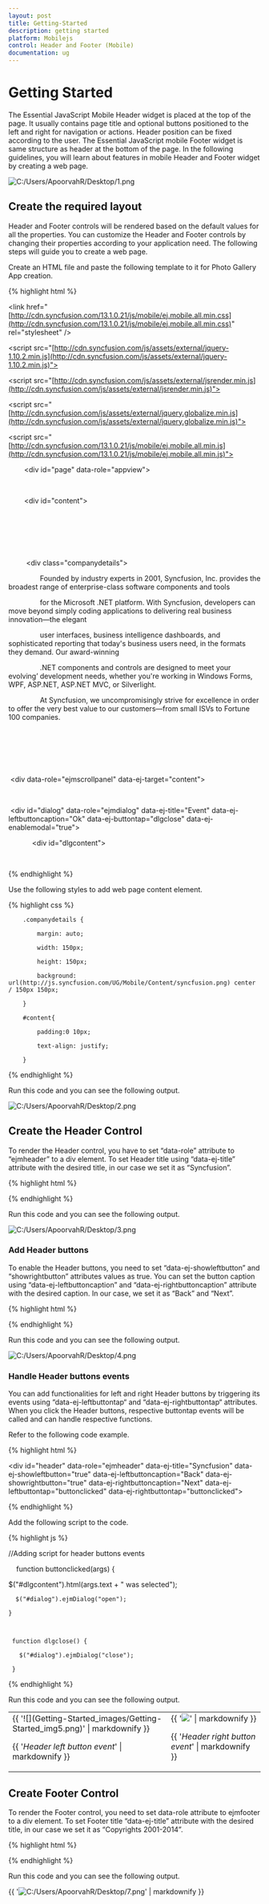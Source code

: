 ```yaml
---
layout: post
title: Getting-Started
description: getting started
platform: Mobilejs
control: Header and Footer (Mobile)
documentation: ug
---
```


# Getting Started

The Essential JavaScript Mobile Header widget is placed at the top of the page. It usually contains page title and optional buttons positioned to the left and right for navigation or actions. Header position can be fixed according to the user. The Essential JavaScript mobile Footer widget is same structure as header at the bottom of the page. In the following guidelines, you will learn about features in mobile Header and Footer widget by creating a web page.

![C:/Users/ApoorvahR/Desktop/1.png](Getting-Started_images/Getting-Started_img1.png)


## Create the required layout

Header and Footer controls will be rendered based on the default values for all the properties. You can customize the Header and Footer controls by changing their properties according to your application need. The following steps will guide you to create a web page.

Create an HTML file and paste the following template to it for Photo Gallery App creation.

{% highlight html %}

<!DOCTYPE html>

<html>

<head>

<title>Header and Footer</title>

<link href="[http://cdn.syncfusion.com/13.1.0.21/js/mobile/ej.mobile.all.min.css](http://cdn.syncfusion.com/13.1.0.21/js/mobile/ej.mobile.all.min.css)" rel="stylesheet" />

<script src="[http://cdn.syncfusion.com/js/assets/external/jquery-1.10.2.min.js](http://cdn.syncfusion.com/js/assets/external/jquery-1.10.2.min.js)"></script>      

<script src="[http://cdn.syncfusion.com/js/assets/external/jsrender.min.js](http://cdn.syncfusion.com/js/assets/external/jsrender.min.js)"></script>

<script src="[http://cdn.syncfusion.com/js/assets/external/jquery.globalize.min.js](http://cdn.syncfusion.com/js/assets/external/jquery.globalize.min.js)"></script>

<script src="[http://cdn.syncfusion.com/13.1.0.21/js/mobile/ej.mobile.all.min.js](http://cdn.syncfusion.com/13.1.0.21/js/mobile/ej.mobile.all.min.js)"></script>

</head>

<body>

        <div id="page" data-role="appview">

        <!-- Adds Header Elements Here -->       

        <div id="content">

        <div>       

        <!-- Adds web page content Here -->

         <div class="companydetails"></div>

                Founded by industry experts in 2001, Syncfusion, Inc. provides the broadest range of enterprise-class software components and tools

                for the Microsoft .NET platform. With Syncfusion, developers can move beyond simply coding applications to delivering real business innovation—the elegant

                user interfaces, business intelligence dashboards, and sophisticated reporting that today's business users need, in the formats they demand. Our award-winning

                .NET components and controls are designed to meet your evolving’ development needs, whether you're working in Windows Forms, WPF, ASP.NET, ASP.NET MVC, or Silverlight.

                At Syncfusion, we uncompromisingly strive for excellence in order to offer the very best value to our customers—from small ISVs to Fortune 100 companies.

        </div>

        </div>        

        <!-- ScrollPanel -->	

 <div data-role="ejmscrollpanel" data-ej-target="content"></div>

         <!-- Dialog -->

 <div id="dialog" data-role="ejmdialog" data-ej-title="Event" data-ej-leftbuttoncaption="Ok" data-ej-buttontap="dlgclose" data-ej-enablemodal="true">

            <div id="dlgcontent"></div>

</div>

<!-- Adds Footer Elements Here -->

        </div>

</body>

</html>



{% endhighlight %}

Use the following styles to add web page content element.

{% highlight css %}



        .companydetails {

            margin: auto;

            width: 150px;

            height: 150px;

            background: url(http://js.syncfusion.com/UG/Mobile/Content/syncfusion.png) center / 150px 150px;

        }

        #content{

            padding:0 10px;

            text-align: justify;

        } 
		
{% endhighlight %}

Run this code and you can see the following output. 

![C:/Users/ApoorvahR/Desktop/2.png](Getting-Started_images/Getting-Started_img2.png)


## Create the Header Control

To render the Header control, you have to set “data-role” attribute to “ejmheader” to a div element. To set Header title using “data-ej-title” attribute with the desired title, in our case we set it as “Syncfusion”.

{% highlight html %}

<div id="header"  data-role="ejmheader" data-ej-title="Syncfusion"></div>



{% endhighlight %}

Run this code and you can see the following output. 

![C:/Users/ApoorvahR/Desktop/3.png](Getting-Started_images/Getting-Started_img3.png)


### Add Header buttons

To enable the Header buttons, you need to set “data-ej-showleftbutton” and “showrightbutton” attributes values as true.  You can set the button caption using “data-ej-leftbuttoncaption” and “data-ej-rightbuttoncaption” attribute with the desired caption. In our case, we set it as “Back” and “Next”.

{% highlight html %}

<div id="header"  data-role="ejmheader" data-ej-title="Syncfusion" data-ej-showleftbutton="true" data-ej-leftbuttoncaption="Back" data-ej-showrightbutton="true" data-ej-rightbuttoncaption="Next"></div> 



{% endhighlight %}



Run this code and you can see the following output. 

![C:/Users/ApoorvahR/Desktop/4.png](Getting-Started_images/Getting-Started_img4.png)


### Handle Header buttons events

You can add functionalities for left and right Header buttons by triggering its events using “data-ej-leftbuttontap“ and “data-ej-rightbuttontap“ attributes. When you click the Header buttons, respective buttontap events will be called and can handle respective functions.

Refer to the following code example. 

{% highlight html %}



<div id="header" data-role="ejmheader" data-ej-title="Syncfusion" data-ej-showleftbutton="true" data-ej-leftbuttoncaption="Back" data-ej-showrightbutton="true" data-ej-rightbuttoncaption="Next" data-ej-leftbuttontap="buttonclicked" data-ej-rightbuttontap="buttonclicked"></div>





{% endhighlight %}



Add the following script to the code.

{% highlight js %}



//Adding script for header buttons events

    function buttonclicked(args) {

$("#dlgcontent").html(args.text + " was selected");

      $("#dialog").ejmDialog("open");

    }



     function dlgclose() {

       $("#dialog").ejmDialog("close");

     }





{% endhighlight %}



Run this code and you can see the following output. 

<table>
<tr>
<td>
{{ '![](Getting-Started_images/Getting-Started_img5.png)' | markdownify }}

{{ '_Header left button event_' | markdownify }}</td><td>
{{ '![](Getting-Started_images/Getting-Started_img6.png)' | markdownify }}

{{ '_Header right button event_' | markdownify }}</td></tr>
</table>


## Create Footer Control

To render the Footer control, you need to set data-role attribute to ejmfooter to a div element. To set Footer title “data-ej-title” attribute with the desired title, in our case we set it as “Copyrights 2001-2014”.

{% highlight html %}



<div id="footer"  data-role="ejmfooter" data-ej-title="Copyrights 2001-2014"></div>



{% endhighlight %}

Run this code and you can see the following output. 

{{ '![C:/Users/ApoorvahR/Desktop/7.png](Getting-Started_images/Getting-Started_img7.png)' | markdownify }}


